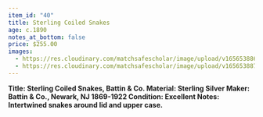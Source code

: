 ```yaml
---
item_id: "40"
title: Sterling Coiled Snakes
age: c.1890
notes_at_bottom: false
price: $255.00
images:
  - https://res.cloudinary.com/matchsafescholar/image/upload/v1656538867/Twist_snakes1.jpg
  - https://res.cloudinary.com/matchsafescholar/image/upload/v1656538871/Twist_snakes4.jpg
---
```

**Title:		 Sterling Coiled Snakes, Battin & Co. 
Material:	 Sterling Silver
Maker:	        Battin & Co., Newark, NJ 1869-1922
Condition:	Excellent
Notes:		Intertwined snakes around lid and upper case.**